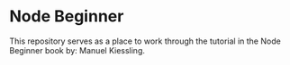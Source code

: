 # Node Beginner
This repository serves as a place to work through the tutorial in the Node
Beginner book by: Manuel Kiessling.